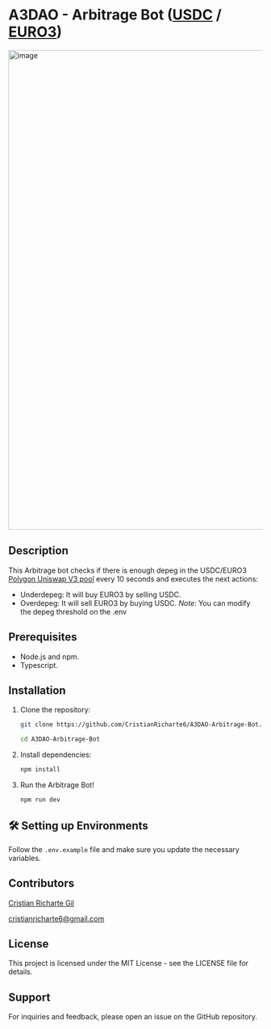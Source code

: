 # A3DAO - Arbitrage Bot ([USDC](https://polygonscan.com/address/0x2791Bca1f2de4661ED88A30C99A7a9449Aa84174) / [EURO3](https://polygonscan.com/address/0xA0e4c84693266a9d3BBef2f394B33712c76599Ab))
<img width="950" alt="image" src="https://github.com/CristianRicharte6/A3DAO-Arbitrage-Bot/assets/102038261/333e72c9-9651-4e9f-b98a-85b9bc625860">


## Description

This Arbitrage bot checks if there is enough depeg in the USDC/EURO3 [Polygon Uniswap V3 pool](https://polygonscan.com/address/0xe1f9709d32db8a79ae44f66299e1a93ca84debe3) every 10 seconds and executes the next actions:
- Underdepeg: It will buy EURO3 by selling USDC.
- Overdepeg: It will sell EURO3 by buying USDC.
*Note:* You can modify the depeg threshold on the .env


## Prerequisites
- Node.js and npm.
- Typescript.    

## Installation

1. Clone the repository:

   ```sh
   git clone https://github.com/CristianRicharte6/A3DAO-Arbitrage-Bot.git

   cd A3DAO-Arbitrage-Bot

   ```

2. Install dependencies:

   ```sh
   npm install
   ```

3. Run the Arbitrage Bot!

   ```sh
   npm run dev
   ```
  

## 🛠 Setting up Environments

Follow the `.env.example` file and make sure you update the necessary variables.



## Contributors

[Cristian Richarte Gil](https://linktr.ee/0xcr6)

cristianricharte6@gmail.com


## License

This project is licensed under the MIT License - see the LICENSE file for details.

## Support

For inquiries and feedback, please open an issue on the GitHub repository.

